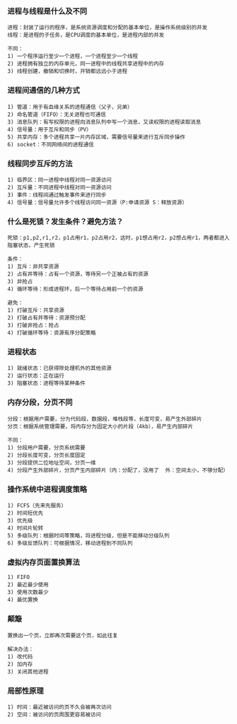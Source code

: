 ### 进程与线程是什么及不同
	进程：封装了运行的程序，是系统资源调度和分配的基本单位，是操作系统级别的并发
	线程：是进程的子任务，是CPU调度的基本单位，是进程内部的并发

	不同：
	1) 一个程序运行至少一个进程，一个进程至少一个线程
	2) 进程拥有独立的内存单元，同一进程中的线程共享进程中的内存
	3) 线程创建，撤销和切换时，开销都远远小于进程

### 进程间通信的几种方式
	1) 管道：用于有血缘关系的进程通信（父子，兄弟）
	2) 命名管道（FIFO）：无关进程也可通信
	3) 消息队列：有写权限的进程向消息队列中写一个消息，又读权限的进程读取消息
	4) 信号量：用于互斥和同步（PV）
	5) 共享内存：多个进程共享一片内存区域，需要信号量来进行互斥同步操作
	6) socket：不同网络间的进程通信

### 线程同步互斥的方法
	1) 临界区：同一进程中线程对同一资源访问
	2) 互斥量：不同进程中线程对同一资源访问
	3) 事件：线程间通过触发事件来进行同步
	4) 信号量：信号量允许多个线程访问同一资源（P:申请资源 S：释放资源）

### 什么是死锁？发生条件？避免方法？
	死锁：p1,p2,r1,r2，p1占用r1，p2占用r2，这时，p1想占用r2，p2想占用r1，两者都进入阻塞状态，产生死锁

	条件：
	1) 互斥：非共享资源
	2) 占有并等待：占有一个资源，等待另一个正被占有的资源
	3) 非抢占
	4) 循环等待：形成进程环，后一个等待占用前一个的资源

	避免：
	1) 打破互斥：共享资源
	2) 打破占有并等待：资源预分配
	3) 打破非抢占：抢占
	4) 打破循环等待：资源有序分配策略

### 进程状态
	1) 就绪状态：已获得除处理机外的其他资源
	2) 运行状态：正在运行
	3) 阻塞状态：进程等待某种条件

### 内存分段，分页不同
	分段：根据用户需要，分为代码段，数据段，堆栈段等，长度可变，易产生外部碎片
	分页：根据系统管理需要，将内存分为固定大小的片段（4kb），易产生内部碎片

	不同：
	1) 分段用户需要，分页系统需要
	2) 分段长度可变，分页长度固定
	3) 分段提供二位地址空间，分页一维
	4) 分段产生外部碎片，分页产生内部碎片（内：分配了，没用了  外：空间太小，不够分配）

### 操作系统中进程调度策略
	1) FCFS（先来先服务）
	2) 时间短优先
	3) 优先级
	4) 时间片轮转
	5) 多级队列：根据时间等策略，将进程分级，但是不能移动分级队列
	6) 多级反馈队列：可根据情况，移动进程到不同队列

### 虚拟内存页面置换算法
	1) FIFO
	2) 最近最少使用
	3) 使用次数最少
	4) 最优置换

### 颠簸
	置换出一个页，立即再次需要这个页，如此往复

	解决办法：
	1) 改代码
	2) 加内存
	3) 关闭其他进程

### 局部性原理
	1) 时间：最近被访问的页不久会被再次访问
	2) 空间：被访问的页周围更容易被访问
